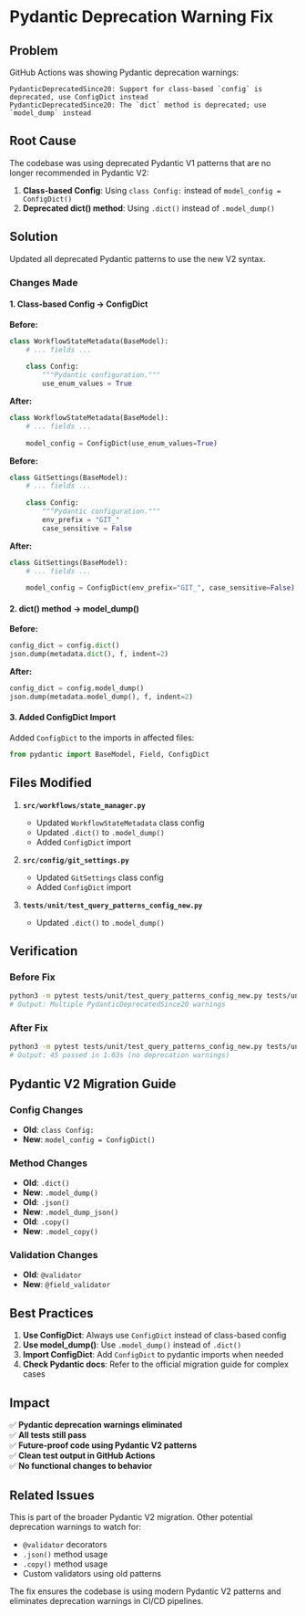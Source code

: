 # Pydantic Deprecation Warning Fix

## Problem

GitHub Actions was showing Pydantic deprecation warnings:

```
PydanticDeprecatedSince20: Support for class-based `config` is deprecated, use ConfigDict instead
PydanticDeprecatedSince20: The `dict` method is deprecated; use `model_dump` instead
```

## Root Cause

The codebase was using deprecated Pydantic V1 patterns that are no longer recommended in Pydantic V2:

1. **Class-based Config**: Using `class Config:` instead of `model_config = ConfigDict()`
2. **Deprecated dict() method**: Using `.dict()` instead of `.model_dump()`

## Solution

Updated all deprecated Pydantic patterns to use the new V2 syntax.

### Changes Made

#### 1. **Class-based Config → ConfigDict**

**Before:**
```python
class WorkflowStateMetadata(BaseModel):
    # ... fields ...
    
    class Config:
        """Pydantic configuration."""
        use_enum_values = True
```

**After:**
```python
class WorkflowStateMetadata(BaseModel):
    # ... fields ...
    
    model_config = ConfigDict(use_enum_values=True)
```

**Before:**
```python
class GitSettings(BaseModel):
    # ... fields ...
    
    class Config:
        """Pydantic configuration."""
        env_prefix = "GIT_"
        case_sensitive = False
```

**After:**
```python
class GitSettings(BaseModel):
    # ... fields ...
    
    model_config = ConfigDict(env_prefix="GIT_", case_sensitive=False)
```

#### 2. **dict() method → model_dump()**

**Before:**
```python
config_dict = config.dict()
json.dump(metadata.dict(), f, indent=2)
```

**After:**
```python
config_dict = config.model_dump()
json.dump(metadata.model_dump(), f, indent=2)
```

#### 3. **Added ConfigDict Import**

Added `ConfigDict` to the imports in affected files:

```python
from pydantic import BaseModel, Field, ConfigDict
```

## Files Modified

1. **`src/workflows/state_manager.py`**
   - Updated `WorkflowStateMetadata` class config
   - Updated `.dict()` to `.model_dump()`
   - Added `ConfigDict` import

2. **`src/config/git_settings.py`**
   - Updated `GitSettings` class config
   - Added `ConfigDict` import

3. **`tests/unit/test_query_patterns_config_new.py`**
   - Updated `.dict()` to `.model_dump()`

## Verification

### Before Fix
```bash
python3 -m pytest tests/unit/test_query_patterns_config_new.py tests/unit/test_workflows.py -v
# Output: Multiple PydanticDeprecatedSince20 warnings
```

### After Fix
```bash
python3 -m pytest tests/unit/test_query_patterns_config_new.py tests/unit/test_workflows.py -v
# Output: 45 passed in 1.03s (no deprecation warnings)
```

## Pydantic V2 Migration Guide

### Config Changes
- **Old**: `class Config:`
- **New**: `model_config = ConfigDict()`

### Method Changes
- **Old**: `.dict()`
- **New**: `.model_dump()`
- **Old**: `.json()`
- **New**: `.model_dump_json()`
- **Old**: `.copy()`
- **New**: `.model_copy()`

### Validation Changes
- **Old**: `@validator`
- **New**: `@field_validator`

## Best Practices

1. **Use ConfigDict**: Always use `ConfigDict` instead of class-based config
2. **Use model_dump()**: Use `.model_dump()` instead of `.dict()`
3. **Import ConfigDict**: Add `ConfigDict` to pydantic imports when needed
4. **Check Pydantic docs**: Refer to the official migration guide for complex cases

## Impact

✅ **Pydantic deprecation warnings eliminated**  
✅ **All tests still pass**  
✅ **Future-proof code using Pydantic V2 patterns**  
✅ **Clean test output in GitHub Actions**  
✅ **No functional changes to behavior**  

## Related Issues

This is part of the broader Pydantic V2 migration. Other potential deprecation warnings to watch for:

- `@validator` decorators
- `.json()` method usage
- `.copy()` method usage
- Custom validators using old patterns

The fix ensures the codebase is using modern Pydantic V2 patterns and eliminates deprecation warnings in CI/CD pipelines. 